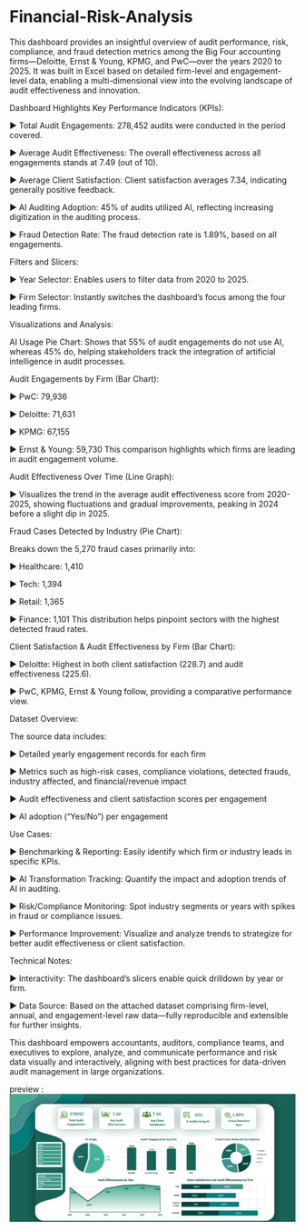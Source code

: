 # Financial-Risk-Analysis

This dashboard provides an insightful overview of audit performance, risk, compliance, and fraud detection metrics among the Big Four accounting firms—Deloitte, Ernst & Young, KPMG, and PwC—over the years 2020 to 2025. It was built in Excel based on detailed firm-level and engagement-level data, enabling a multi-dimensional view into the evolving landscape of audit effectiveness and innovation.

Dashboard Highlights
Key Performance Indicators (KPIs):

► Total Audit Engagements: 278,452 audits were conducted in the period covered.

► Average Audit Effectiveness: The overall effectiveness across all engagements stands at 7.49 (out of 10).

► Average Client Satisfaction: Client satisfaction averages 7.34, indicating generally positive feedback.

► AI Auditing Adoption: 45% of audits utilized AI, reflecting increasing digitization in the auditing process.

► Fraud Detection Rate: The fraud detection rate is 1.89%, based on all engagements.

Filters and Slicers:

► Year Selector: Enables users to filter data from 2020 to 2025.

► Firm Selector: Instantly switches the dashboard’s focus among the four leading firms.

Visualizations and Analysis:

AI Usage Pie Chart: Shows that 55% of audit engagements do not use AI, whereas 45% do, helping stakeholders track the integration of artificial intelligence in audit processes.

Audit Engagements by Firm (Bar Chart):

► PwC: 79,936

► Deloitte: 71,631

► KPMG: 67,155

► Ernst & Young: 59,730
This comparison highlights which firms are leading in audit engagement volume.

Audit Effectiveness Over Time (Line Graph):

► Visualizes the trend in the average audit effectiveness score from 2020-2025, showing fluctuations and gradual improvements, peaking in 2024 before a slight dip in 2025.

Fraud Cases Detected by Industry (Pie Chart):

Breaks down the 5,270 fraud cases primarily into:

► Healthcare: 1,410

► Tech: 1,394

► Retail: 1,365

► Finance: 1,101
This distribution helps pinpoint sectors with the highest detected fraud rates.

Client Satisfaction & Audit Effectiveness by Firm (Bar Chart):

► Deloitte: Highest in both client satisfaction (228.7) and audit effectiveness (225.6).

► PwC, KPMG, Ernst & Young follow, providing a comparative performance view.

Dataset Overview:

The source data includes:

► Detailed yearly engagement records for each firm

► Metrics such as high-risk cases, compliance violations, detected frauds, industry affected, and financial/revenue impact

► Audit effectiveness and client satisfaction scores per engagement

► AI adoption (“Yes/No”) per engagement

Use Cases:

► Benchmarking & Reporting: Easily identify which firm or industry leads in specific KPIs.

► AI Transformation Tracking: Quantify the impact and adoption trends of AI in auditing.

► Risk/Compliance Monitoring: Spot industry segments or years with spikes in fraud or compliance issues.

► Performance Improvement: Visualize and analyze trends to strategize for better audit effectiveness or client satisfaction.

Technical Notes:

► Interactivity: The dashboard’s slicers enable quick drilldown by year or firm.

► Data Source: Based on the attached dataset comprising firm-level, annual, and engagement-level raw data—fully reproducible and extensible for further insights.

This dashboard empowers accountants, auditors, compliance teams, and executives to explore, analyze, and communicate performance and risk data visually and interactively, aligning with best practices for data-driven audit management in large organizations.

preview : ![Dashboard Preview](https://github.com/sadik4li/Financial-Risk-Analysis/blob/main/Screenshot%202025-07-15%20171156.png)
